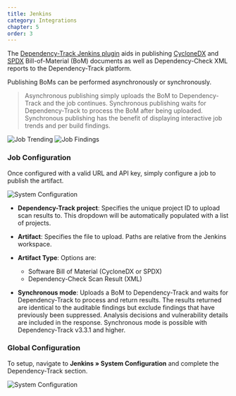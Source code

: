 ```yaml
---
title: Jenkins
category: Integrations
chapter: 5
order: 3
---
```


The [Dependency-Track Jenkins plugin] aids in publishing [CycloneDX] and [SPDX] Bill-of-Material (BoM) documents as 
well as Dependency-Check XML reports to the Dependency-Track platform.

Publishing BoMs can be performed asynchronously or synchronously.

> Asynchronous publishing simply uploads the BoM to Dependency-Track and the job continues. Synchronous publishing
waits for Dependency-Track to process the BoM after being uploaded. Synchronous publishing has the benefit of 
displaying interactive job trends and per build findings.

![Job Trending](/images/screenshots/jenkins-job-trend.png)
![Job Findings](/images/screenshots/jenkins-job-findings.png)

### Job Configuration
Once configured with a valid URL and API key, simply configure a job to publish the artifact.

![System Configuration](/images/screenshots/jenkins-job-publish.png)

* **Dependency-Track project**: Specifies the unique project ID to upload scan results to. This dropdown will be
automatically populated with a list of projects.

* **Artifact**: Specifies the file to upload. Paths are relative from the Jenkins workspace.

* **Artifact Type**: Options are:
  * Software Bill of Material (CycloneDX or SPDX) 
  * Dependency-Check Scan Result (XML)
  
* **Synchronous mode**: Uploads a BoM to Dependency-Track and waits for Dependency-Track to process and return results.
The results returned are identical to the auditable findings but exclude findings that have previously been suppressed. 
Analysis decisions and vulnerability details are included in the response. Synchronous mode is possible with 
Dependency-Track v3.3.1 and higher.
  
### Global Configuration
To setup, navigate to **Jenkins &raquo; System Configuration** and complete the Dependency-Track section.

![System Configuration](/images/screenshots/jenkins-global-odt.png)

[CycloneDX]: https://cyclonedx.org
[SPDX]: https://spdx.org
[Dependency-Track Jenkins plugin]: https://wiki.jenkins.io/display/JENKINS/OWASP+Dependency-Track+Plugin
